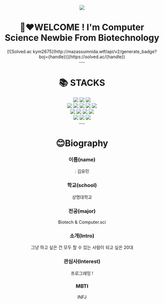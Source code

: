 <div align=center>
	<img src="https://capsule-render.vercel.app/api?type=waving&color=auto&height=200&section=header&text=%20Yumin!&fontSize=90" />	
</div>

<div align=center>
	<h1>👋❤WELCOME ! I'm Computer Science Newbie From Biotechnology</h1>
</div>
<div align=center>
<!--	<img width="100%" src="https://user-images.githubusercontent.com/62383521/224533107-b3efaa4d-3a1e-445a-a4a7-be576fa2a4df.png"/img>
</div>
<!-- <div>
[![YUMIN's GitHub stats](https://github-readme-stats.vercel.app/api?username=minyou2675)](https://github.com/anuraghazra/github-readme-stats)
[![YUMIN'S Top Langs](https://github-readme-stats.vercel.app/api/top-langs/?username=minyou2675&layout=compact)](https://github.com/anuraghazra/github-readme-stats)
### 백준Algorithm rank (2022.04~)
[![Solved.ac Profile](http://mazassumnida.wtf/api/v2/generate_badge?boj=kym2675)](https://solved.ac/kym2675/)
</div> -->
<div>
[![Solved.ac
kym2675](http://mazassumnida.wtf/api/v2/generate_badge?boj={handle})](https://solved.ac/{handle})
	</div>
	---

<div align=center><h1>📚 STACKS</h1></div>
<div align=center> 
  <img src="https://img.shields.io/badge/java-007396?style=for-the-badge&logo=java&logoColor=white"> 
  <img src="https://img.shields.io/badge/c++-00599C?style=for-the-badge&logo=c%2B%2B&logoColor=white">
  <img src="https://img.shields.io/badge/python-3776AB?style=for-the-badge&logo=python&logoColor=white"> 
  </br>
<img src="https://img.shields.io/badge/javascript-F7DF1E?style=for-the-badge&logo=javascript&logoColor=black">
<img src="https://img.shields.io/badge/mysql-4479A1?style=for-the-badge&logo=mysql&logoColor=white">
<img src="https://img.shields.io/badge/react-61DAFB?style=for-the-badge&logo=react&logoColor=black">
<img src="https://img.shields.io/badge/spring-6DB33F?style=for-the-badge&logo=spring&logoColor=white">
<img src="https://img.shields.io/badge/springboot-6DB33F?style=for-the-badge&logo=springboot&logoColor=white">
</br>
<img src="https://img.shields.io/badge/django-092E20?style=for-the-badge&logo=django&logoColor=white">
<img src="https://img.shields.io/badge/flask-000000?style=for-the-badge&logo=flask&logoColor=white">
<img src="https://img.shields.io/badge/bootstrap-7952B3?style=for-the-badge&logo=bootstrap&logoColor=white">
<img src="https://img.shields.io/badge/linux-FCC624?style=for-the-badge&logo=linux&logoColor=black">
</br>
<img src="https://img.shields.io/badge/amazonaws-232F3E?style=for-the-badge&logo=amazonaws&logoColor=white">
<img src="https://img.shields.io/badge/github-181717?style=for-the-badge&logo=github&logoColor=white">
<img src="https://img.shields.io/badge/git-F05032?style=for-the-badge&logo=git&logoColor=white">
</div>
---
<div align=center>
	<h1>😊Biography</h1>
	<div>
<h3>이름(name)</h3> : 김유민
</br><h3>학교(school)</h3>  상명대학교 
</br> <h3>전공(major)</h3> Biotech & Computer.sci 
</br> <h3>소개(Intro)</h3>  그냥 하고 싶은 건 모두 할 수 있는 사람이 되고 싶은 20대
</br> <h3>관심사(Interest)</h3>  프로그래밍 ! 
</br> <h3>MBTI</h3>  INFJ



<!--
**minyou2675/minyou2675** is a ✨ _special_ ✨ repository because its `README.md` (this file) appears on your GitHub profile.

Here are some ideas to get you started:

- 🔭 I’m currently working on ...
- 🌱 I’m currently learning ...
- 👯 I’m looking to collaborate on ...
- 🤔 I’m looking for help with ...
- 💬 Ask me about ...
- 📫 How to reach me: ...
- 😄 Pronouns: ...
- ⚡ Fun fact: ...
-->
